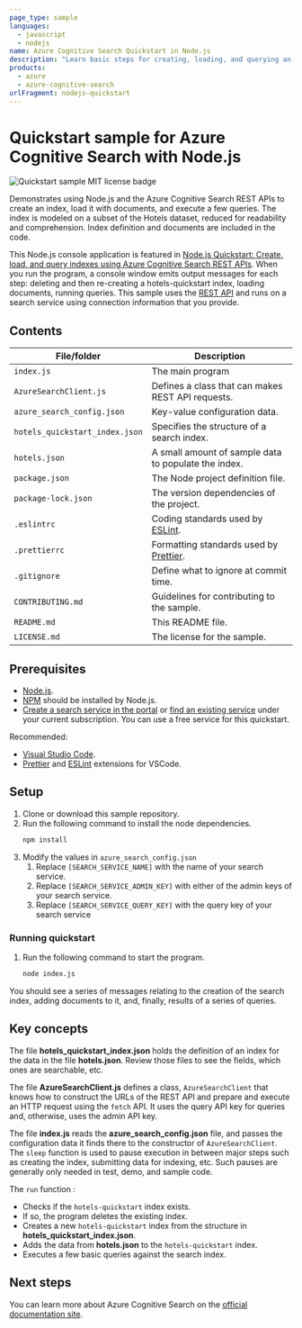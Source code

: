 ```yaml
---
page_type: sample
languages:
  - javascript
  - nodejs
name: Azure Cognitive Search Quickstart in Node.js
description: "Learn basic steps for creating, loading, and querying an Azure Cognitive Search index using REST APIs and Node.js."
products:
  - azure
  - azure-cognitive-search
urlFragment: nodejs-quickstart
---
```


# Quickstart sample for Azure Cognitive Search with Node.js

![Quickstart sample MIT license badge](https://img.shields.io/badge/license-MIT-green.svg)

Demonstrates using Node.js and the Azure Cognitive Search REST APIs to create an index, load it with documents, and execute a few queries. The index is modeled on a subset of the Hotels dataset, reduced for readability and comprehension. Index definition and documents are included in the code.

This Node.js console application is featured in [Node.js Quickstart: Create, load, and query indexes using Azure Cognitive Search REST APIs](https://docs.microsoft.com/azure/search/search-get-started-nodejs). When you run the program, a console window emits output messages for each step: deleting and then re-creating a hotels-quickstart index, loading documents, running queries. This sample uses the [REST API](https://docs.microsoft.com/en-us/rest/api/searchservice/) and runs on a search service using connection information that you provide.

## Contents

| File/folder | Description |
|-------------|-------------|
| `index.js` | The main program |
| `AzureSearchClient.js` | Defines a class that can makes REST API requests. |
| `azure_search_config.json` | Key-value configuration data. | 
| `hotels_quickstart_index.json` | Specifies the structure of a search index. | 
| `hotels.json` | A small amount of sample data to populate the index. | 
| `package.json` | The Node project definition file. | 
| `package-lock.json` | The version dependencies of the project. | 
| `.eslintrc` | Coding standards used by [ESLint](https://eslint.org/). |
| `.prettierrc` | Formatting standards used by [Prettier](https://prettier.io/). | 
| `.gitignore` | Define what to ignore at commit time. |
| `CONTRIBUTING.md` | Guidelines for contributing to the sample. |
| `README.md` | This README file. |
| `LICENSE.md`   | The license for the sample. |

## Prerequisites

+ [Node.js](https://nodejs.org).
+ [NPM](https://www.npmjs.com) should be installed by Node.js.
+ [Create a search service in the portal](search-create-service-portal.md) or [find an existing service](https://ms.portal.azure.com/#blade/HubsExtension/BrowseResourceBlade/resourceType/Microsoft.Search%2FsearchServices) under your current subscription. You can use a free service for this quickstart.

Recommended:

* [Visual Studio Code](https://code.visualstudio.com).
* [Prettier](https://marketplace.visualstudio.com/items?itemName=esbenp.prettier-vscode) and [ESLint](https://marketplace.visualstudio.com/items?itemName=dbaeumer.vscode-eslint) extensions for VSCode.

## Setup

1. Clone or download this sample repository.
1. Run the following command to install the node dependencies.
    ```bash
    npm install 
    ```
1. Modify the values in `azure_search_config.json` 
    1. Replace `[SEARCH_SERVICE_NAME]` with the name of your search service. 
    1. Replace `[SEARCH_SERVICE_ADMIN_KEY]` with either of the admin keys of your search service.
    1. Replace `[SEARCH_SERVICE_QUERY_KEY]` with the query key of your search service

### Running quickstart

1. Run the following command to start the program.
    ```bash
    node index.js
    ```

You should see a series of messages relating to the creation of the search index, adding documents to it, and, finally, results of a series of queries.

## Key concepts 

The file **hotels_quickstart_index.json** holds the definition of an index for the data in the file **hotels.json**. Review those files to see the fields, which ones are searchable, etc. 

The file **AzureSearchClient.js** defines a class, `AzureSearchClient` that knows how to construct the URLs of the REST API and prepare and execute an HTTP request using the `fetch` API. It uses the query API key for queries and, otherwise, uses the admin API key. 

The file **index.js** reads the **azure_search_config.json** file, and passes the configuration data it finds there to the constructor of `AzureSearchClient`. The `sleep` function is used to pause execution in between major steps such as creating the index, submitting data for indexing, etc. Such pauses are generally only needed in test, demo, and sample code. 

The `run` function :

* Checks if the `hotels-quickstart` index exists.
* If so, the program deletes the existing index.
* Creates a new `hotels-quickstart` index from the structure in **hotels_quickstart_index.json**.
* Adds the data from **hotels.json** to the `hotels-quickstart` index.
* Executes a few basic queries against the search index.

## Next steps 

You can learn more about Azure Cognitive Search on the [official documentation site](https://docs.microsoft.com/azure/search/).

